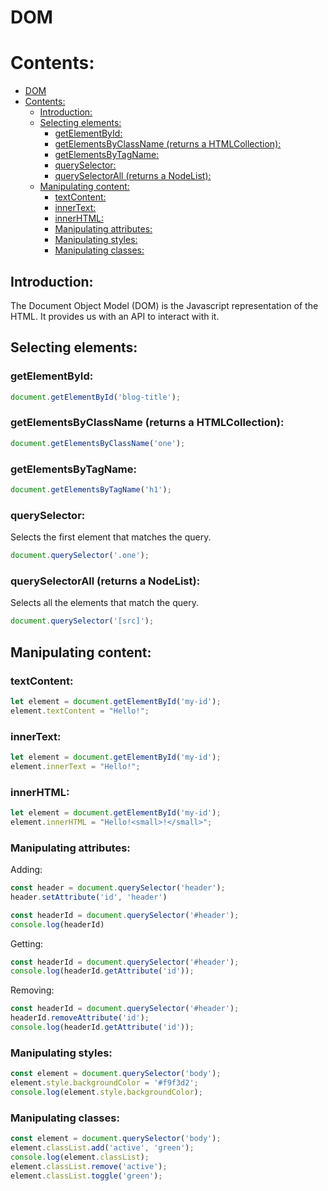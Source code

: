 # DOM

# Contents:

- [DOM](#dom)
- [Contents:](#contents)
  - [Introduction:](#introduction)
  - [Selecting elements:](#selecting-elements)
    - [getElementById:](#getelementbyid)
    - [getElementsByClassName (returns a HTMLCollection):](#getelementsbyclassname-returns-a-htmlcollection)
    - [getElementsByTagName:](#getelementsbytagname)
    - [querySelector:](#queryselector)
    - [querySelectorAll (returns a NodeList):](#queryselectorall-returns-a-nodelist)
  - [Manipulating content:](#manipulating-content)
    - [textContent:](#textcontent)
    - [innerText:](#innertext)
    - [innerHTML:](#innerhtml)
    - [Manipulating attributes:](#manipulating-attributes)
    - [Manipulating styles:](#manipulating-styles)
    - [Manipulating classes:](#manipulating-classes)

## Introduction:

The Document Object Model (DOM) is the Javascript representation of the HTML.
It provides us with an API to interact with it.

## Selecting elements:

### getElementById:

```js
document.getElementById('blog-title');
```

### getElementsByClassName (returns a HTMLCollection):

```js
document.getElementsByClassName('one');
```

### getElementsByTagName:

```js
document.getElementsByTagName('h1');
```

### querySelector:

Selects the first element that matches the query.

```js
document.querySelector('.one');
```

### querySelectorAll (returns a NodeList):

Selects all the elements that match the query.

```js
document.querySelector('[src]');
```

## Manipulating content:

### textContent:

```js
let element = document.getElementById('my-id');
element.textContent = "Hello!";
```

### innerText:

```js
let element = document.getElementById('my-id');
element.innerText = "Hello!";
```

### innerHTML:

```js
let element = document.getElementById('my-id');
element.innerHTML = "Hello!<small>!</small>";
```

### Manipulating attributes:

Adding:

```js
const header = document.querySelector('header');
header.setAttribute('id', 'header')

const headerId = document.querySelector('#header');
console.log(headerId)
```

Getting:

```js
const headerId = document.querySelector('#header');
console.log(headerId.getAttribute('id'));
```

Removing:

```js
const headerId = document.querySelector('#header');
headerId.removeAttribute('id');
console.log(headerId.getAttribute('id'));
```

### Manipulating styles:

```js
const element = document.querySelector('body');
element.style.backgroundColor = '#f9f3d2';
console.log(element.style.backgroundColor);
```

### Manipulating classes:

```js
const element = document.querySelector('body');
element.classList.add('active', 'green');
console.log(element.classList);
element.classList.remove('active');
element.classList.toggle('green');
```